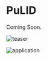 # PuLID

Coming Soon.

![teaser](https://github.com/ToTheBeginning/PuLID/assets/11482921/8bfddeef-8f6e-48d7-8b3f-2dd3faa581dd)

![application](https://github.com/ToTheBeginning/PuLID/assets/11482921/690d7d14-c825-4bd7-b523-ac20ce79c6b8)